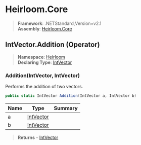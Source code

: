 # Heirloom.Core

> **Framework**: .NETStandard,Version=v2.1  
> **Assembly**: [Heirloom.Core][0]

## IntVector.Addition (Operator)

> **Namespace**: [Heirloom][0]  
> **Declaring Type**: [IntVector][1]

### Addition(IntVector, IntVector)

Performs the addition of two vectors.

```cs
public static IntVector Addition(IntVector a, IntVector b)
```

| Name | Type           | Summary |
|------|----------------|---------|
| a    | [IntVector][1] |         |
| b    | [IntVector][1] |         |

> **Returns** - [IntVector][1]

[0]: ../../../Heirloom.Core.md
[1]: ../IntVector.md
